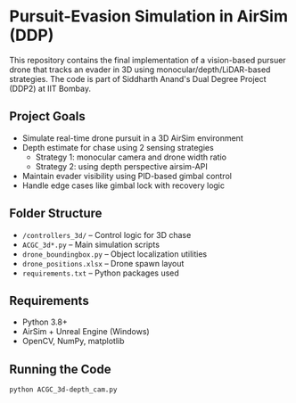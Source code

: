 # Pursuit-Evasion Simulation in AirSim (DDP)

This repository contains the final implementation of a vision-based pursuer drone that tracks an evader in 3D using monocular/depth/LiDAR-based strategies. The code is part of Siddharth Anand's Dual Degree Project (DDP2) at IIT Bombay.

## Project Goals
- Simulate real-time drone pursuit in a 3D AirSim environment
- Depth estimate for chase using 2 sensing strategies
     - Strategy 1: monocular camera and drone width ratio
     - Strategy 2: using depth perspective airsim-API
- Maintain evader visibility using PID-based gimbal control
- Handle edge cases like gimbal lock with recovery logic

## Folder Structure
- `/controllers_3d/` – Control logic for 3D chase
- `ACGC_3d*.py` – Main simulation scripts
- `drone_boundingbox.py` – Object localization utilities
- `drone_positions.xlsx` – Drone spawn layout
- `requirements.txt` – Python packages used

## Requirements
- Python 3.8+
- AirSim + Unreal Engine (Windows)
- OpenCV, NumPy, matplotlib

## Running the Code
```bash
python ACGC_3d-depth_cam.py
